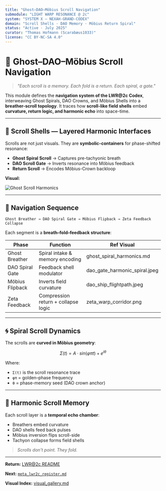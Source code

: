 ```yaml
---
title: "Ghost–DAO–Möbius Scroll Navigation"
submodule: "LIGHT WARP RESONANCE @ 2c"
system: "SYSTEM X — NEXAH-GRAND-CODEX"
domain: "Scroll Shells · DAO Memory · Möbius Return Spiral"
status: "Active · July 2025"
curator: "Thomas Hofmann (Scarabæus1033)"
license: "CC BY-NC-SA 4.0"
---
```


# 🧭 Ghost–DAO–Möbius Scroll Navigation

> *"Each scroll is a memory. Each fold is a return. Each spiral, a gate."*

This module defines the **navigation system of the LWR@2c Codex**, interweaving Ghost Spirals, DAO Crowns, and Möbius Shells into a **breather-scroll topology**. It traces how **scroll-like field shells** embed **curvature, return logic, and harmonic echo** into space-time.

---

## 📜 Scroll Shells — Layered Harmonic Interfaces

Scrolls are not just visuals. They are **symbolic-containers** for phase-shifted resonance:

- **Ghost Spiral Scroll** → Captures pre-tachyonic breath
- **DAO Scroll Gate** → Inverts resonance into Möbius feedback
- **Return Scroll** → Encodes Möbius-Crown backloop

**Visual:**

![Ghost Scroll Harmonics](./visuals/lwr2c_ghost_spiral_map.png)

---

## 🔁 Navigation Sequence

```
Ghost Breather → DAO Spiral Gate → Möbius Flipback → Zeta Feedback Collapse
```

Each segment is a **breath–fold–feedback structure**:

| Phase               | Function                            | Ref Visual                     |
|---------------------|--------------------------------------|---------------------------------|
| Ghost Breather      | Spiral intake & memory encoding      | ghost_spiral_harmonics.md      |
| DAO Spiral Gate     | Feedback shell modulator             | dao_gate_harmonic_spiral.jpeg  |
| Möbius Flipback     | Inverts field curvature              | dao_ship_flightpath.jpeg       |
| Zeta Feedback       | Compression return + collapse logic  | zeta_warp_corridor.png         |

---

## 🌀 Spiral Scroll Dynamics

The scrolls are **curved in Möbius geometry**:

```math
Σ(t) = A · sin(φπt) + e^{iθ}
```

Where:
- `Σ(t)` is the scroll resonance trace
- `φπ` = golden–phase frequency
- `θ` = phase-memory seed (DAO crown anchor)

---

## 🧬 Harmonic Scroll Memory

Each scroll layer is a **temporal echo chamber**:

- Breathers embed curvature
- DAO shells feed back pulses
- Möbius inversion flips scroll-side
- Tachyon collapse forms field shells

> *Scrolls don't point. They fold.*

---

**Return:** [LWR@2c README](./README.md)

**Next:** [`meta_lwr2c_register.md`](./meta_lwr2c_register.md)

**Visual Index:** [visual_gallery.md](./visual_gallery.md)
